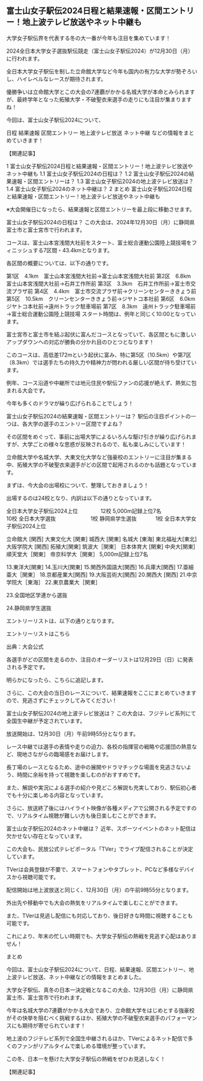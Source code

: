 ## 富士山女子駅伝2024日程と結果速報・区間エントリー！地上波テレビ放送やネット中継も
大学女子駅伝界を代表する冬の大一番が今年も注目を集めています！

2024全日本大学女子選抜駅伝競走（富士山女子駅伝2024）が12月30日（月）に行われます。

全日本大学女子駅伝を制した立命館大学など今年も国内の有力な大学が勢ぞろいし、ハイレベルなレースが期待されます。

優勝争いは立命館大学とこの大会の7連覇がかかる名城大学が本命とみられますが、最終学年となった拓殖大学・不破聖衣来選手の走りにも注目が集まりますね！

今回は、富士山女子駅伝2024について、

日程
結果速報
区間エントリー
地上波テレビ放送
ネット中継
などの情報をまとめていきます！


【関連記事】

1 富士山女子駅伝2024日程と結果速報・区間エントリー！地上波テレビ放送やネット中継も
1.1 富士山女子駅伝2024の日程は？
1.2 富士山女子駅伝2024の結果速報・区間エントリーは？
1.3 富士山女子駅伝2024の地上波テレビ放送は？
1.4 富士山女子駅伝2024のネット中継は？
2 まとめ
富士山女子駅伝2024日程と結果速報・区間エントリー！地上波テレビ放送やネット中継も

※大会開催日になったら、結果速報と区間エントリーを最上段に移動させます。

富士山女子駅伝2024の日程は？
この大会は、2024年12月30日（月）に静岡県富士市と富士宮市で行われます。

コースは、富士山本宮浅間大社前をスタート、富士総合運動公園陸上競技場をフィニッシュする7区間・43.4kmとなります。

各区間の概要については、以下の通りです。

第1区　4.1km　富士山本宮浅間大社前→富士山本宮浅間大社前
第2区　6.8km　富士山本宮浅間大社前→石井工作所前
第3区　3.3km　石井工作所前→富士市交流プラザ前
第4区　4.4km　富士市交流プラザ前→クリーンセンターききょう前
第5区　10.5km　クリーンセンターききょう前→ジヤトコ本社前
第6区　6.0km　ジヤトコ本社前→遠州トラック駐車場前
第7区　8.3km　遠州トラック駐車場前→富士総合運動公園陸上競技場
スタート時間は、例年と同じく10:00となっています。

富士宮市と富士市を結ぶ起伏に富んだコースとなっていて、各区間ともに激しいアップダウンへの対応が勝負の分かれ目のひとつとなります！

このコースは、高低差172mという起伏に富み、特に第5区（10.5km）や第7区（8.3km）では選手たちの持久力や精神力が問われる厳しい区間が待ち受けています。

例年、コース沿道や中継所では地元住民や駅伝ファンの応援が絶えず、熱気に包まれる大会です。

今年も多くのドラマが繰り広げられることでしょう！

 

富士山女子駅伝2024の結果速報・区間エントリーは？
駅伝の注目ポイントの一つは、各大学の選手のエントリー区間ですよね？

その区間をめぐって、事前に出場大学によるいろんな駆け引きが繰り広げられますが、大学ごとの様々な思惑が反映されるので、私も楽しみにしています！

立命館大学や名城大学、大東文化大学など強豪校のエントリーに注目が集まる中、拓殖大学の不破聖衣来選手がどの区間で起用されるのかも話題となっています。

まずは、今大会の出場校について、整理しておきましょう！

出場するのは24校となり、内訳は以下の通りとなっています。


全日本大学女子駅伝2024上位　　　　 12校
5,000m記録上位7名　　  　　　　　  10校
全日本大学選抜　　　              　　　 1校
静岡県学生選抜                      　　　  1校
全日本大学女子駅伝2024上位

立命館大 [関西]
大東文化大 [関東]
城西大 [関東]
名城大 [東海]
東北福祉大[東北]
大阪学院大 [関西]
拓殖大[関東]
筑波大［関東］
日本体育大 [関東]
中央大[関東]
順天堂大［関東］
帝京科学大［関東］
5,000m記録上位7名


13.東洋大[関東]
14.玉川大[関東]
15.関西外国語大[関西]
16.兵庫大[関西]
17.亜細亜大［関東］
18.京都産業大[関西]
19.大阪芸術大[関西]
20.関西大 [関西]
21.中京学院大［東海］
22.東京農業大［関東］

23.全国地区学連から選抜

24.静岡県学生選抜 

エントリーリストは、以下の通りとなります。

エントリーリストはこちら

出典：大会公式

各選手がどの区間を走るのか、注目のオーダーリストは12月29日（日）に発表される予定です。

明らかになったら、こちらに追記します。

さらに、この大会の当日のレースについて、結果速報をここにまとめていきますので、見逃さずにチェックしてみてください！

 

富士山女子駅伝2024の地上波テレビ放送は？
この大会は、フジテレビ系列にて全国生中継が予定されています。

放送開始は、12月30日（月）午前9時55分となります。

レース中継では選手の表情や走りの迫力、各校の指揮官の戦略や応援団の熱意など、現地さながらの臨場感をお届けします。

長丁場のレースとなるため、途中の展開やドラマチックな場面を見逃さないよう、時間に余裕を持って視聴を楽しむのがおすすめです。

また、解説や実況による選手の紹介や見どころ解説も充実しており、駅伝初心者でも十分に楽しめる内容となっています。


さらに、放送終了後にはハイライト映像が各種メディアで公開される予定ですので、リアルタイム視聴が難しい方も後日楽しむことができます。

富士山女子駅伝2024のネット中継は？
近年、スポーツイベントのネット配信は欠かせない存在となっています。

この大会も、民放公式テレビポータル「TVer」でライブ配信されることが決定しています。

TVerは会員登録が不要で、スマートフォンやタブレット、PCなど多様なデバイスから視聴可能です。


配信開始は地上波放送と同じく、12月30日（月）の午前9時55分となります。

外出先や移動中でも大会の熱気をリアルタイムで楽しむことができます。

また、TVerは見逃し配信にも対応しており、後日好きな時間に視聴することも可能です。

これにより、年末の忙しい時期でも、大学女子駅伝の熱戦を見逃す心配はありません！

まとめ

今回は、富士山女子駅伝2024について、日程、結果速報、区間エントリー、地上波テレビ放送、ネット中継などの情報をまとめました。

 

大学女子駅伝、真冬の日本一決定戦となるこの大会、12月30日（月）に静岡県富士市、富士宮市で行われます。

 

今年は名城大学の7連覇がかかる大会であり、立命館大学をはじめとする強豪校がその快挙を阻むべく挑戦するほか、拓殖大学の不破聖衣来選手のパフォーマンスにも期待が寄せられています！

 

地上波のフジテレビ系列で全国生中継されるほか、TVerによるネット配信で多くのファンがリアルタイムで楽しめる環境が整っています。

 

この冬、日本一を懸けた大学女子駅伝の熱戦をぜひお見逃しなく！

 

【関連記事】
